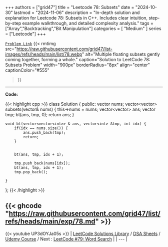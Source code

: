 
+++
authors = ["grid47"]
title = "Leetcode 78: Subsets"
date = "2024-10-30"
lastmod = "2024-11-06"
description = "In-depth solution and explanation for Leetcode 78: Subsets in C++. Includes clear intuition, step-by-step example walkthrough, and detailed complexity analysis."
tags = ["Array","Backtracking","Bit Manipulation"]
categories = [
    "Medium"
]
series = ["Leetcode"]
+++



[`Problem Link`](https://leetcode.com/problems/subsets/description/)
{{< rmtimg 
    src="https://raw.githubusercontent.com/grid47/list-images/refs/heads/main/list/78.webp" 
    alt="Multiple floating subsets gently coming together, forming a whole."
    caption="Solution to LeetCode 78: Subsets Problem"
    width="900px"
    borderRadius="8px"
    align="center" 
    captionColor="#555"
>}}
---
**Code:**

{{< highlight cpp >}}
class Solution {
public:
    vector<int> nums;
    vector<vector<int>> subsets(vector<int>& nums) {
        this->nums = nums;
        vector<vector<int>> ans;
        vector<int> tmp;
        bt(ans, tmp, 0);
        return ans;
    }
    
    void bt(vector<vector<int>> & ans, vector<int> &tmp, int idx) {
        if(idx == nums.size()) {
            ans.push_back(tmp);
            return;
        }

        
        bt(ans, tmp, idx + 1);
        
        tmp.push_back(nums[idx]);
        bt(ans, tmp, idx + 1);
        tmp.pop_back();
        
    }
};
{{< /highlight >}}

{{< ghcode "https://raw.githubusercontent.com/grid47/list/refs/heads/main/exp/78.md" >}}
---
{{< youtube UP3dOYJa05s >}}
| [LeetCode Solutions Library](https://grid47.xyz/leetcode/) / [DSA Sheets](https://grid47.xyz/sheets/) / [Udemy Course](https://grid47.xyz/courses/) / Next : [LeetCode #79: Word Search](https://grid47.xyz/posts/leetcode-79-word-search-solution/) |
| --- |
